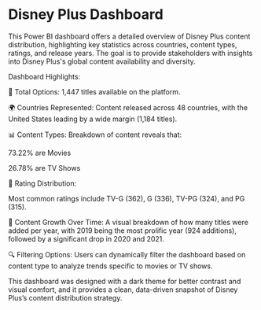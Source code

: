 # Disney Plus Dashboard

This Power BI dashboard offers a detailed overview of Disney Plus content distribution, highlighting key statistics across countries, content types, ratings, and release years. The goal is to provide stakeholders with insights into Disney Plus's global content availability and diversity.

Dashboard Highlights:

🔢 Total Options: 1,447 titles available on the platform.

🌍 Countries Represented: Content released across 48 countries, with the United States leading by a wide margin (1,184 titles).

📊 Content Types: Breakdown of content reveals that:

73.22% are Movies

26.78% are TV Shows

🎯 Rating Distribution:

Most common ratings include TV-G (362), G (336), TV-PG (324), and PG (315).

📅 Content Growth Over Time: A visual breakdown of how many titles were added per year, with 2019 being the most prolific year (924 additions), followed by a significant drop in 2020 and 2021.

🔍 Filtering Options: Users can dynamically filter the dashboard based on content type to analyze trends specific to movies or TV shows.

This dashboard was designed with a dark theme for better contrast and visual comfort, and it provides a clean, data-driven snapshot of Disney Plus’s content distribution strategy.
